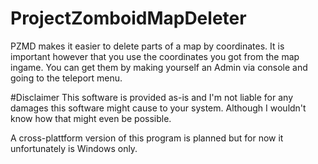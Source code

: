 # ProjectZomboidMapDeleter
PZMD makes it easier to delete parts of a map by coordinates. It is important however that you use the coordinates you got from the map ingame. You can get them by making yourself an Admin via console  and going to the teleport menu.

#Disclaimer
This software is provided as-is and I'm not liable for any damages this software might cause to your system. Although I wouldn't know how that might even be possible.

A cross-plattform version of this program is planned but for now it unfortunately is Windows only.
